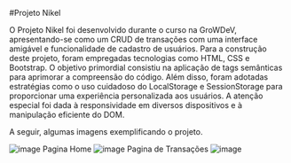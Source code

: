 #Projeto Nikel

O Projeto Nikel foi desenvolvido durante o curso na GroWDeV, apresentando-se como um CRUD de transações com uma interface amigável e funcionalidade de cadastro de usuários. Para a construção deste projeto, foram empregadas tecnologias como HTML, CSS e Bootstrap.
O objetivo primordial consistiu na aplicação de tags semânticas para aprimorar a compreensão do código. Além disso, foram adotadas estratégias como o uso cuidadoso do LocalStorage e SessionStorage para proporcionar uma experiência personalizada aos usuários. A atenção especial foi dada à responsividade em diversos dispositivos e à manipulação eficiente do DOM.

A seguir, algumas imagens exemplificando o projeto.

![image](https://github.com/hugoamadio/Projeto-Nikel/assets/146294243/9d6dc05f-63a0-4631-b364-818a0522cf0b)
Pagina Home
![image](https://github.com/hugoamadio/Projeto-Nikel/assets/146294243/c51dd6cf-7dbb-4619-9519-758a86f36744)
Pagina de Transações
![image](https://github.com/hugoamadio/Projeto-Nikel/assets/146294243/aa177577-ea6c-49a6-a56b-e98538077ee9)
